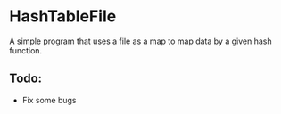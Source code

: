 # HashTableFile
A simple program that uses a file as a map to map data by a given hash function.
## Todo:
- Fix some bugs

